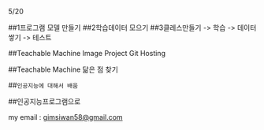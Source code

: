 5/20

##1프로그램 모델 만들기
##2학습데이터 모으기 
##3클레스만들기 -> 학습 -> 데이터 쌓기 -> 테스트 

##Teachable Machine Image Project Git Hosting

##Teachable Machine 닮은 점 찾기

##``인공지능에 대해서 배움``

##인공지능프로그램으로 

my email : <gimsiwan58@gmail.com>

